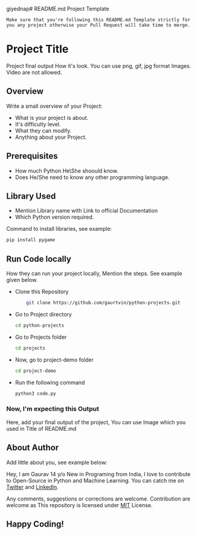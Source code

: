 giyednap# README.md Project Template

`Make sure that you're following this README.md Template strictly for you any project otherwise your Pull Request will take time to merge.`

# Project Title

Project final output How it's look. You can use png, gif, jpg format Images. Video are not allowed.

## Overview

Write a small overview of your Project:

- What is your project is about.
- It's difficulty level.
- What they can modify.
- Anything about your Project.

## Prerequisites

- How much Python He\She shoould know.
- Does He/She need to know any other programming language.

## Library Used

- Mention Library name with Link to official Documentation
- Which Python version required.

Command to install libraries, see example:

```bash
pip install pygame
```

## Run Code locally

How they can run your project locally, Mention the steps. See example given below.

- Clone this Repository

  ```bash
      git clone https://github.com/gaurtvin/python-projects.git
  ```

- Go to Project directory

  ```bash
  cd python-projects
  ```

- Go to Projects folder

  ```bash
  cd projects
  ```

- Now, go to project-demo folder

  ```bash
  cd project-demo
  ```

- Run the following command
  ```bash
  python3 code.py
  ```

### Now, I'm expecting this Output

Here, add your final output of the project, You can use Image which you used in Title of README.md

## About Author

Add little about you, see example below:

Hey, I am Gaurav 14 y/o New in Programing from India, I love to contribute to Open-Source in Python and Machine Learning. You can catch me on [Twitter](https://twitter.com/gaurtvin) and [LinkedIn](https://linkedin.com/in/gaurtvin).

<!-- It is mandatory to add this.-->

Any comments, suggestions or corrections are welcome. Contribution are welcome as This repository is licensed under [MIT](https://opensource.org/licenses/MIT) License.

## Happy Coding!
